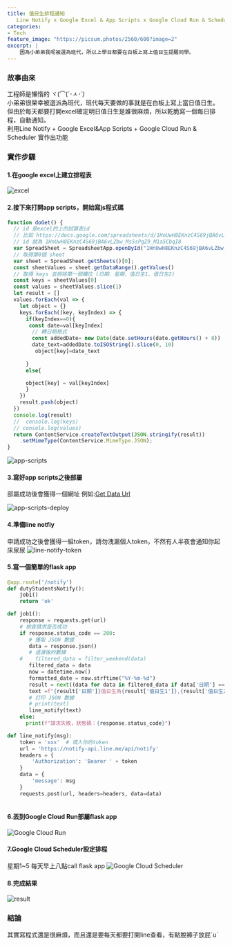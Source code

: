```yaml
---
title: 值日生排程通知  
   Line Notify x Google Excel & App Scripts x Google Cloud Run & Scheduler  
categories:
- Tech
feature_image: "https://picsum.photos/2560/600?image=2"  
excerpt: |
    因為小弟弟我呢被選為班代，所以上學日都要在白板上寫上值日生提醒同學。 
---
```



### 故事由來

工程師是懶惰的 ヾ(⌒(_´･ㅅ･`)_  
小弟弟很榮幸被選派為班代，班代每天要做的事就是在白板上寫上當日值日生。
但由於每天都要打開excel確定明日值日生是誰很麻煩，所以乾脆寫一個每日排程，自動通知。  
利用Line Notify + Google Excel&App Scripts + Google Cloud Run & Scheduler 實作出功能


### 實作步驟
#### 1.在google excel上建立排程表
![excel](/assets/blog/2024-09-02-duty-students/excel-scheduler.jpg)

#### 2.接下來打開app scripts，開始寫js程式碼
```javascript
function doGet() {
  // id 是excel的上的試算表id
  // 比如 https://docs.google.com/spreadsheets/d/1HnUwH8EKnzC4S69jBA6vLZbw_Ms5sPgZ9_M1a5CbqI8/edit?gid=0#gid=0
  // id 就為 1HnUwH8EKnzC4S69jBA6vLZbw_Ms5sPgZ9_M1a5CbqI8
  var SpreadSheet = SpreadsheetApp.openById("1HnUwH8EKnzC4S69jBA6vLZbw_Ms5sPgZ9_M1a5CbqI8");
  // 取得第0個 sheet
  var sheet = SpreadSheet.getSheets()[0];
  const sheetValues = sheet.getDataRange().getValues()
  // 取得 keys 並排除第一個欄位 (日期、星期、值日生1、值日生2)
  const keys = sheetValues[0] 
  const values = sheetValues.slice(1)
  let result = []
  values.forEach(val => {
    let object = {}
    keys.forEach((key, keyIndex) => {
      if(keyIndex==0){
       const date=val[keyIndex]
        // 轉日期格式
        const addedDate= new Date(date.setHours(date.getHours() + 8))
        date_text=addedDate.toISOString().slice(0, 10)
         object[key]=date_text
        
      }
      else{

      object[key] = val[keyIndex]
      }
    })
    result.push(object)
  })
  console.log(result)
  //  console.log(keys)
  // console.log(values)
  return ContentService.createTextOutput(JSON.stringify(result))
    .setMimeType(ContentService.MimeType.JSON);
}

```

![app-scripts](/assets/blog/2024-09-02-duty-students/app-scripts.jpg)

#### 3.寫好app scripts之後部屬
部屬成功後會獲得一個網址
例如:[Get Data Url](https://script.googleusercontent.com/macros/echo?user_content_key=cGj-G9eFtco3tgWrpaiWkmh5uyYl3v1pBPs-gbIzffhKuaT_UiT_1jxqIPjxsuHp0jJdnZd01uwPs-3E0nyT0FXc8smRDqMOm5_BxDlH2jW0nuo2oDemN9CCS2h10ox_1xSncGQajx_ryfhECjZEnAxCaylz2YrABjOHYORkAcWGSpIw1RzYZHyDiQoRxYJsBoR9oo8tjgt6fGTw62A1HIm2m9AsRJQiSuvTIfTjtH-n7VyuQODpdNz9Jw9Md8uu&lib=MSn0cWKFzc0wSgdkUtDSM0FipO62wYgV8 "get data url")


![app-scripts-deploy](/assets/blog/2024-09-02-duty-students/app-scripts-deploy.jpg)

#### 4.準備line notfiy
申請成功之後會獲得一組token，請勿洩漏個人token，不然有人半夜會通知你起床尿尿
![line-notify-token](/assets/blog/2024-09-02-duty-students/line-notify-token.jpg)


#### 5.寫一個簡單的flask app 
``` python 
@app.route('/notify')
def dutyStudentsNotify():
    job1()
    return 'ok'

def job1():
    response = requests.get(url)
    # 檢查請求是否成功
    if response.status_code == 200:
       # 獲取 JSON 數據
       data = response.json()
       # 過濾後的數據
    #    filtered_data = filter_weekend(data)
       filtered_data = data
       now = datetime.now()
       formatted_date = now.strftime("%Y-%m-%d")
       result = next((data for data in filtered_data if data['日期'] == formatted_date), None)
       text =f"{result['日期']}值日生為{result['值日生1']},{result['值日生2']}"
       # 打印 JSON 數據
       # print(text)
       line_notify(text)
    else:
      print(f"請求失敗，狀態碼：{response.status_code}")

def line_notify(msg):
    token = 'xxx'  # 填入你的token
    url = 'https://notify-api.line.me/api/notify'
    headers = {
        'Authorization': 'Bearer ' + token
    }
    data = {
        'message': msg
    }
    requests.post(url, headers=headers, data=data)      
       
```
#### 6.丟到Google Cloud Run部屬flask app
 ![Google Cloud Run](/assets/blog/2024-09-02-duty-students/cloud-run.jpg)

#### 7.Google Cloud Scheduler設定排程
星期1~5 每天早上八點call flask app
![Google Cloud Scheduler](/assets/blog/2024-09-02-duty-students/scheduler.jpg)
#### 8.完成結果
![result](/assets/blog/2024-09-02-duty-students/result.jpg)

### 結論
其實寫程式還是很麻煩，而且還是要每天都要打開line查看，有點脫褲子放屁ˊuˋ